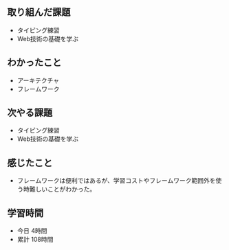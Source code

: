 ## 取り組んだ課題
- タイピング練習
- Web技術の基礎を学ぶ
## わかったこと
- アーキテクチャ
- フレームワーク
## 次やる課題
- タイピング練習
- Web技術の基礎を学ぶ
## 感じたこと
- フレームワークは便利ではあるが、学習コストやフレームワーク範囲外を使う時難しいことがわかった。
## 学習時間
- 今日 4時間
- 累計 108時間
